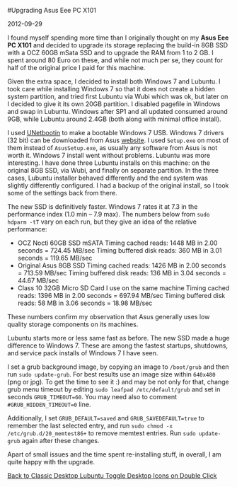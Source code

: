#Upgrading Asus Eee PC X101

2012-09-29

I found myself spending more time than I originally thought on my **Asus Eee PC X101** and decided to upgrade its storage replacing the build-in 8GB SSD with a OCZ 60GB mSata SSD and to upgrade the RAM from 1 to 2 GB. I spent around 80 Euro on these, and while not much per se, they count for half of the original price I paid for this machine.

Given the extra space, I decided to install both Windows 7 and Lubuntu. I took care while installing Windows 7 so that it does not create a hidden system partition, and tried first Lubuntu via Wubi which was ok, but later on I decided to give it its own 20GB partition. I disabled pagefile in Windows and swap in Lubuntu. Windows after SP1 and all updated consumed around 9GB, while Lubuntu around 2.4GB (both along with minimal office install).

I used [UNetbootin](http://madebits.com/blog/unetbootin.sourceforge.net/) to make a bootable Windows 7 USB. Windows 7 drivers (32 bit) can be downloaded from Asus [website](http://www.asus.com/Eee/Eee_PC/Eee_PC_X101/#download). I used `Setup.exe` on most of them instead of `AsusSetup.exe`, as usually any software from Asus is not worth it. Windows 7 install went without problems. Lubuntu was more interesting. I have done three Lubuntu installs on this machine: on the original 8GB SSD, via Wubi, and finally on separate partition. In the three cases, Lubuntu installer behaved differently and the end system was slightly differently configured. I had a backup of the original install, so I took some of the settings back from there.

The new SSD is definitively faster. Windows 7 rates it at 7.3 in the performance index (1.0 min – 7.9 max). The numbers below from `sudo hdparm -tT` vary on each run, but they give an idea of the relative performance:

* OCZ Nocti 60GB SSD mSATA
		Timing cached reads:   1448 MB in  2.00 seconds = 724.45 MB/sec
		Timing buffered disk reads: 360 MB in  3.01 seconds = 119.65 MB/sec
* Original Asus 8GB SSD
		Timing cached reads:   1426 MB in  2.00 seconds = 713.59 MB/sec
		Timing buffered disk reads: 136 MB in  3.04 seconds =  44.67 MB/sec
* Class 10 32GB Micro SD Card I use on the same machine
		Timing cached reads:   1396 MB in  2.00 seconds = 697.94 MB/sec
		Timing buffered disk reads:  58 MB in  3.06 seconds =  18.98 MB/sec

These numbers confirm my observation that Asus generally uses low quality storage components on its machines.

Lubuntu starts more or less same fast as before. The new SSD made a huge difference to Windows 7. These are among the fastest startups, shutdowns, and service pack installs of Windows 7 I have seen.

I set a grub background image, by copying an image to `/boot/grub` and then run `sudo update-grub`. For best results use an image size within `640x480` (png or jpg). To get the time to see it :) and may be not only for that, change grub menu timeout by editing `sudo leafpad /etc/default/grub` and set in seconds `GRUB_TIMEOUT=60`. You may need also to comment `#GRUB_HIDDEN_TIMEOUT=0` line.

Additionally, I set `GRUB_DEFAULT=saved` and `GRUB_SAVEDEFAULT=true` to remember the last selected entry, and run `sudo chmod -x /etc/grub.d/20_memtest86+` to remove memtest entries. 
Run `sudo update-grub` again after these changes.

Apart of small issues and the time spent re-installing stuff, in overall, I am quite happy with the upgrade.

<ins class='nfooter'><a id='fprev' href='#blog/2012/2012-11-01-Back-to-Classic-Desktop.md'>Back to Classic Desktop</a> <a id='fnext' href='#blog/2012/2012-09-08-Lubuntu-Toggle-Desktop-Icons-on-Double-Click.md'>Lubuntu Toggle Desktop Icons on Double Click</a></ins>
